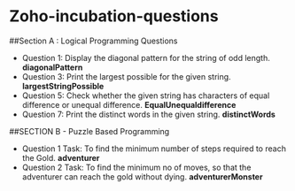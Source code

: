# Zoho-incubation-questions

##Section A : Logical Programming Questions

- Question 1: Display the diagonal pattern for the string of odd length. **diagonalPattern**
- Question 3: Print the largest possible for the given string. **largestStringPossible**
- Question 5: Check whether the given string has characters of equal difference or unequal difference. **EqualUnequaldifference**
- Question 7: Print the distinct words in the given string. **distinctWords**


##SECTION B - Puzzle Based Programming

- Question 1 Task: To find the minimum number of steps required to reach the Gold. **adventurer**
- Question 2 Task: To find the minimum no of moves, so that the adventurer can reach the gold without dying. **adventurerMonster**

